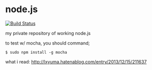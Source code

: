node.js
=======
[![Build Status](https://travis-ci.org/a-tsu/node.js.svg?branch=master)](https://travis-ci.org/a-tsu/node.js)

my private repository of working node.js

to test w/ mocha, you should command;
```
$ sudo npm install -g mocha
```
what i read: http://lxyuma.hatenablog.com/entry/2013/12/15/211637
